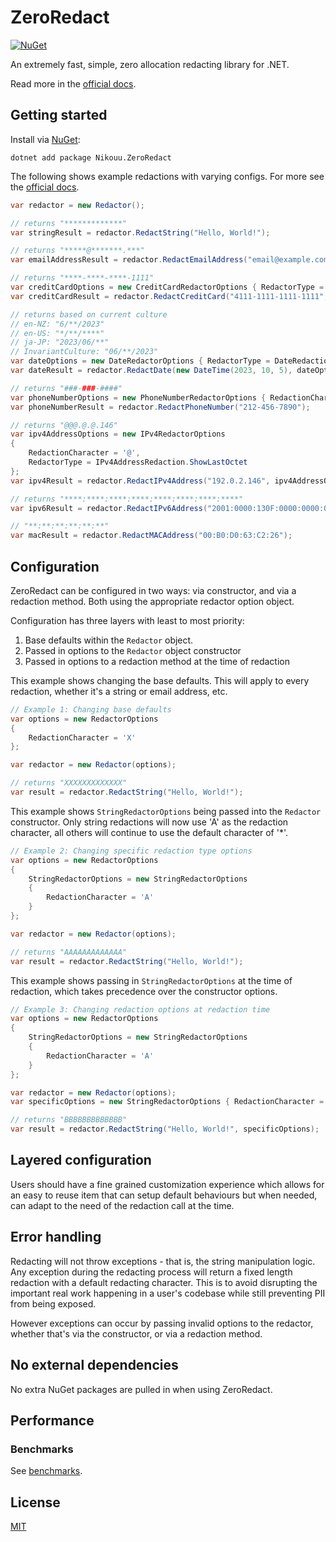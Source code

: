 # ZeroRedact

[![NuGet](https://img.shields.io/nuget/v/Nikouu.ZeroRedact)](https://www.nuget.org/packages/Nikouu.ZeroRedact)

An extremely fast, simple, zero allocation redacting library for .NET.

Read more in the [official docs](https://nikouu.github.io/ZeroRedact/).

## Getting started

Install via [NuGet](https://www.nuget.org/packages/Nikouu.ZeroRedact/):
```
dotnet add package Nikouu.ZeroRedact
```

The following shows example redactions with varying configs. For more see the [official docs](https://nikouu.github.io/ZeroRedact/).

```csharp
var redactor = new Redactor();

// returns "*************"
var stringResult = redactor.RedactString("Hello, World!");

// returns "*****@*******.***"
var emailAddressResult = redactor.RedactEmailAddress("email@example.com");

// returns "****-****-****-1111"
var creditCardOptions = new CreditCardRedactorOptions { RedactorType = CreditCardRedaction.ShowLastFour };
var creditCardResult = redactor.RedactCreditCard("4111-1111-1111-1111", creditCardOptions);

// returns based on current culture
// en-NZ: "6/**/2023"
// en-US: "*/**/****"
// ja-JP: "2023/06/**"
// InvariantCulture: "06/**/2023"
var dateOptions = new DateRedactorOptions { RedactorType = DateRedaction.Day };
var dateResult = redactor.RedactDate(new DateTime(2023, 10, 5), dateOptions);

// returns "###-###-####"
var phoneNumberOptions = new PhoneNumberRedactorOptions { RedactionCharacter = '#' };
var phoneNumberResult = redactor.RedactPhoneNumber("212-456-7890");

// returns "@@@.@.@.146"
var ipv4AddressOptions = new IPv4RedactorOptions
{
    RedactionCharacter = '@',
    RedactorType = IPv4AddressRedaction.ShowLastOctet
};
var ipv4Result = redactor.RedactIPv4Address("192.0.2.146", ipv4AddressOptions);

// returns "****:****:****:****:****:****:****:****"
var ipv6Result = redactor.RedactIPv6Address("2001:0000:130F:0000:0000:09C0:876A:130B");

// "**:**:**:**:**:**"
var macResult = redactor.RedactMACAddress("00:B0:D0:63:C2:26");
```

## Configuration

ZeroRedact can be configured in two ways: via constructor, and via a redaction method. Both using the appropriate redactor option object.

Configuration has three layers with least to most priority:
1. Base defaults within the `Redactor` object.
2. Passed in options to the `Redactor` object constructor
3. Passed in options to a redaction method at the time of redaction

This example shows changing the base defaults. This will apply to every redaction, whether it's a string or email address, etc.

```csharp
// Example 1: Changing base defaults
var options = new RedactorOptions
{
    RedactionCharacter = 'X'
};

var redactor = new Redactor(options);

// returns "XXXXXXXXXXXXX"
var result = redactor.RedactString("Hello, World!");
```

This example shows `StringRedactorOptions` being passed into the `Redactor` constructor. Only string redactions will now use 'A' as the redaction character, all others will continue to use the default character of '*'.
```csharp
// Example 2: Changing specific redaction type options
var options = new RedactorOptions
{
    StringRedactorOptions = new StringRedactorOptions
    {
        RedactionCharacter = 'A'
    }
};

var redactor = new Redactor(options);

// returns "AAAAAAAAAAAAA"
var result = redactor.RedactString("Hello, World!");
```

This example shows passing in `StringRedactorOptions` at the time of redaction, which takes precedence over the constructor options.
```csharp
// Example 3: Changing redaction options at redaction time
var options = new RedactorOptions
{
    StringRedactorOptions = new StringRedactorOptions
    {
        RedactionCharacter = 'A'
    }
};

var redactor = new Redactor(options);
var specificOptions = new StringRedactorOptions { RedactionCharacter = 'B' };

// returns "BBBBBBBBBBBBB"
var result = redactor.RedactString("Hello, World!", specificOptions);
```

## Layered configuration

Users should have a fine grained customization experience which allows for an easy to reuse item that can setup default behaviours but when needed, can adapt to the need of the redaction call at the time.

## Error handling

Redacting will not throw exceptions - that is, the string manipulation logic. Any exception during the redacting process will return a fixed length redaction with a default redacting character. This is to avoid disrupting the important real work happening in a user's codebase while still preventing PII from being exposed.

However exceptions can occur by passing invalid options to the redactor, whether that's via the constructor, or via a redaction method.

## No external dependencies

No extra NuGet packages are pulled in when using ZeroRedact. 

## Performance

### Benchmarks
See [benchmarks](benchmarks).

## License

[MIT](LICENSE)
